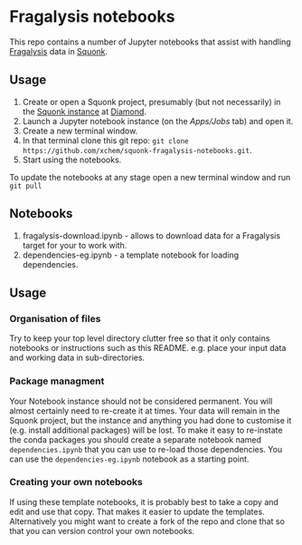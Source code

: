 # Fragalysis notebooks

This repo contains a number of Jupyter notebooks that assist with handling [Fragalysis](https://fragalysis.diamond.ac.uk/viewer/react/landing)
data in [Squonk](https://squonk.it/).

## Usage

1. Create or open a Squonk project, presumably (but not necessarily) in the
[Squonk instance](https://data-manager-ui.xchem.diamond.ac.uk/data-manager-ui?project=project-0a4b7618-bbcc-4e72-8c76-8b1fcd7ffd24) at
[Diamond](https://www.diamond.ac.uk/).
2. Launch a Jupyter notebook instance (on the *Apps/Jobs* tab) and open it.
3. Create a new terminal window.
4. In that terminal clone this git repo: `git clone https://github.com/xchem/squonk-fragalysis-notebooks.git`.
5. Start using the notebooks.

To update the notebooks at any stage open a new terminal window and run `git pull`

## Notebooks

1. fragalysis-download.ipynb - allows to download data for a Fragalysis target for your to work with.
2. dependencies-eg.ipynb - a template notebook for loading dependencies.


## Usage

### Organisation of files

Try to keep your top level directory clutter free so that it only contains notebooks or instructions such as this README.
e.g. place your input data and working data in sub-directories.


### Package managment

Your Notebook instance should not be considered permanent. You  will almost certainly need to re-create it at times.
Your data will remain in the Squonk project, but the instance and anything you had done to customise it (e.g. install additional packages)
will be lost.
To make it easy to re-instate the conda packages you should create a separate notebook named `dependencies.ipynb` that you can use to re-load
those dependencies. You can use the `dependencies-eg.ipynb` notebook as a starting point.

### Creating your own notebooks

If using these template notebooks, it is probably best to take a copy and edit and use that copy. That makes it easier to update the templates.
Alternatively you might want to create a fork of the repo and clone that so that you can version control your own notebooks.